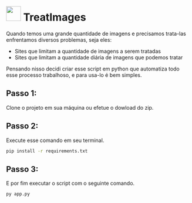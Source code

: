 # <img width="40px" src="https://cdn.jsdelivr.net/gh/devicons/devicon/icons/python/python-original.svg" /> TreatImages
Quando temos uma grande quantidade de imagens e precisamos trata-las enfrentamos diversos problemas, seja eles:
<ul>
  <li>Sites que limitam a quantidade de imagens a serem tratadas</li>
  <li>Sites que limitam a quantidade diária de imagens que podemos tratar</li>
</ul>
Pensando nisso decidi criar esse script em python que automatiza todo esse processo trabalhoso, e para usa-lo é bem simples.

## Passo 1:
Clone o projeto em sua máquina ou efetue o dowload do zip.

## Passo 2:
Execute esse comando em seu terminal.

```bash
pip install -r requirements.txt 
```

## Passo 3:
E por fim executar o script com o seguinte comando. 
```bash
py app.py
```
